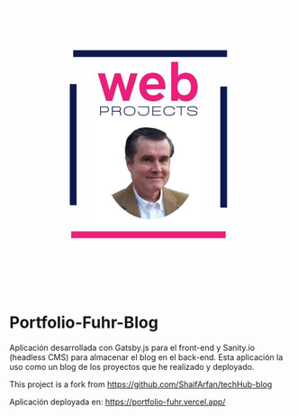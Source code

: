 ![Alt text](web/src/images/nefPortfolio.jpg)

# Portfolio-Fuhr-Blog

Aplicación desarrollada con Gatsby.js para el front-end y Sanity.io (headless CMS) para almacenar el blog en el back-end. Esta aplicación la uso como un blog de los proyectos que he realizado y deployado.

This project is a fork from https://github.com/ShaifArfan/techHub-blog

Aplicación deployada en: https://portfolio-fuhr.vercel.app/

